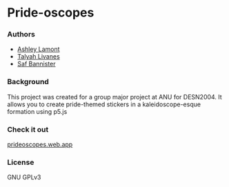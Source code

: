 # Pride-oscopes

### Authors
- [Ashley Lamont](https://github.com/ashleylamont/)
- [Talyah Livanes](https://reddropgraphics.com.au)
- [Saf Bannister](https://github.com/u6062525/)

### Background
This project was created for a group major project at ANU for DESN2004. It allows you to create pride-themed stickers in a kaleidoscope-esque formation using p5.js

### Check it out
[prideoscopes.web.app](https://prideoscopes.web.app)

### License
GNU GPLv3
